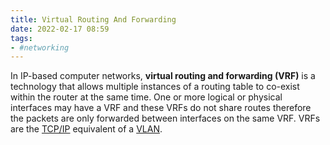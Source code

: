 ```yaml
---
title: Virtual Routing And Forwarding
date: 2022-02-17 08:59
tags:
- #networking
---
```


In IP-based computer networks, **virtual routing and forwarding (VRF)** is a
technology that allows multiple instances of a routing table to co-exist within
the router at the same time. One or more logical or physical interfaces may have
a VRF and these VRFs do not share routes therefore the packets are only
forwarded between interfaces on the same VRF. VRFs are the [TCP/IP](20201006074410-tcp_ip_model.md)
equivalent of a [VLAN](2021-02-06--11-07-41Z--vlan.md).
